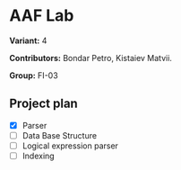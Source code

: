 # AAF Lab

**Variant:** 4

**Contributors:** 
Bondar Petro,
Kistaiev Matvii.

**Group:** FI-03

## Project plan
- [x] Parser
- [ ] Data Base Structure
- [ ] Logical expression parser
- [ ] Indexing
